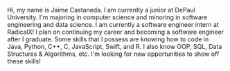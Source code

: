 Hi, my name is Jaime Castaneda. I am currently a junior at DePaul University. I'm majoring in computer science
and minoring in software engineering and data science. I am currently a software engineer intern at RadicalX!
I plan on continuing my career and becoming a software engineer after I graduate. Some skills that I possess are
knowing how to code in Java, Python, C++, C, JavaScript, Swift, and R. I also know OOP, SQL, Data Structures &
Algorithms, etc. I'm looking for new opportunities to show off these skills!

<!---
JCast867/JCast867 is a ✨ special ✨ repository because its `README.md` (this file) appears on your GitHub profile.
You can click the Preview link to take a look at your changes.
--->
